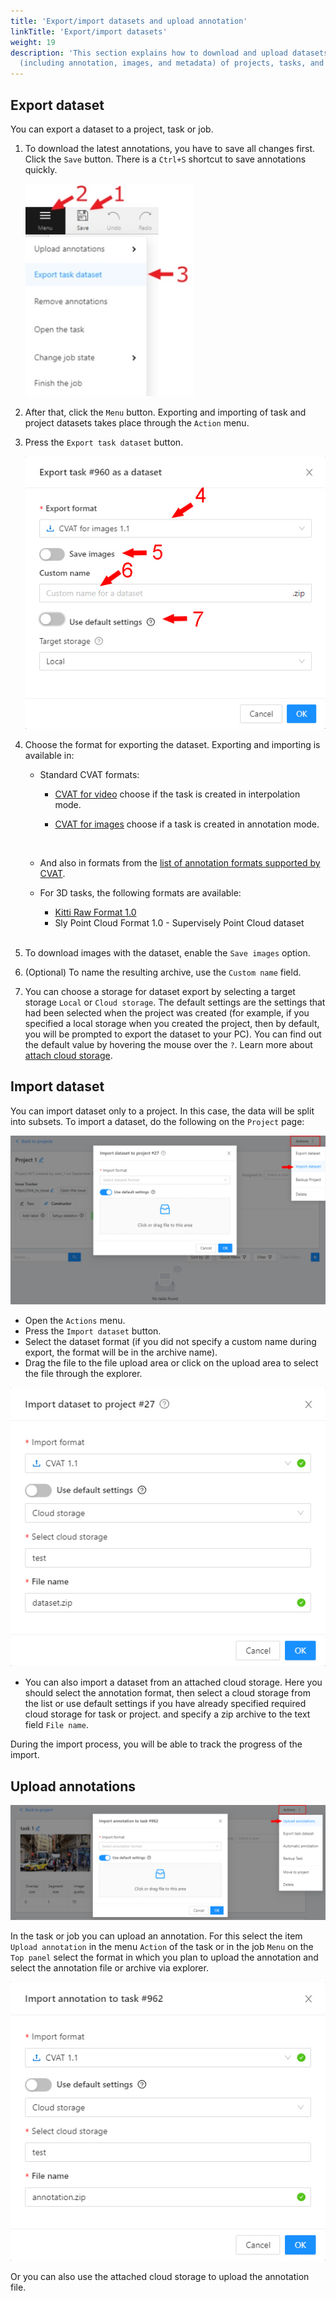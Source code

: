 ```yaml
---
title: 'Export/import datasets and upload annotation'
linkTitle: 'Export/import datasets'
weight: 19
description: 'This section explains how to download and upload datasets
  (including annotation, images, and metadata) of projects, tasks, and jobs.'
---
```


## Export dataset

You can export a dataset to a project, task or job.

1. To download the latest annotations, you have to save all changes first.
   Сlick the `Save` button. There is a `Ctrl+S` shortcut to save annotations quickly.

   ![](/images/image028.jpg)

1. After that, сlick the `Menu` button.
   Exporting and importing of task and project datasets takes place through the `Action` menu.
1. Press the `Export task dataset` button.

   ![](/images/image225.jpg)

1. Choose the format for exporting the dataset. Exporting and importing is available in:
   - Standard CVAT formats:
     - [CVAT for video](/docs/manual/advanced/xml_format/#interpolation)
       choose if the task is created in interpolation mode.
     - [CVAT for images](/docs/manual/advanced/xml_format/#annotation)
       choose if a task is created in annotation mode.

       <br>
   - And also in formats from the [list of annotation formats supported by CVAT](/docs/manual/advanced/formats/).

   - For 3D tasks, the following formats are available:
     - [Kitti Raw Format 1.0](http://www.cvlibs.net/datasets/kitti/raw_data.php)
     - Sly Point Cloud Format 1.0  - Supervisely Point Cloud dataset

   <br>
1. To download images with the dataset, enable the `Save images` option.
1. (Optional) To name the resulting archive, use the `Custom name` field.
1. You can choose a storage for dataset export by selecting a target storage `Local` or `Cloud storage`.
   The default settings are the settings that had been selected when the project was created
   (for example, if you specified a local storage when you created the project,
   then by default, you will be prompted to export the dataset to your PC).
   You can find out the default value by hovering the mouse over the `?`.
   Learn more about [attach cloud storage](/docs/manual/basics/attach-cloud-storage/).

## Import dataset

You can import dataset only to a project. In this case, the data will be split into subsets.
To import a dataset, do the following on the `Project` page:

![](/images/image238.jpg)

- Open the `Actions` menu.
- Press the `Import dataset` button.
- Select the dataset format (if you did not specify a custom name during export,
  the format will be in the archive name).
- Drag the file to the file upload area or click on the upload area to select the file through the explorer.

![](/images/image250.jpg)

- You can also import a dataset from an attached cloud storage.
  Here you should select the annotation format, then select a cloud storage from the list or use default settings
  if you have already specified required cloud storage for task or project.
  and specify a zip archive to the text field `File name`.

During the import process, you will be able to track the progress of the import.

## Upload annotations

![](/images/image251.jpg)

In the task or job you can upload an annotation. For this select the item `Upload annotation`
in the menu `Action` of the task or in the job `Menu` on the `Top panel` select the format in which you plan
to upload the annotation and select the annotation file or archive via explorer.

![](/images/image252.jpg)

Or you can also use the attached cloud storage to upload the annotation file.
